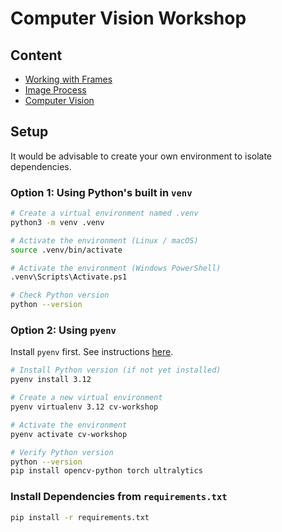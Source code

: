 # Computer Vision Workshop

## Content

* [Working with Frames](./01_Working_with_Frames.md)
* [Image Process](./02_Image_Processing.md)
* [Computer Vision](./03_Computer_Vision.md)

## Setup

It would be advisable to create your own environment to isolate dependencies.

### Option 1: Using Python's built in `venv`

```bash
# Create a virtual environment named .venv
python3 -m venv .venv

# Activate the environment (Linux / macOS)
source .venv/bin/activate

# Activate the environment (Windows PowerShell)
.venv\Scripts\Activate.ps1

# Check Python version
python --version
```

### Option 2: Using `pyenv`

Install `pyenv` first. See instructions [here](https://github.com/pyenv/pyenv).

```bash
# Install Python version (if not yet installed)
pyenv install 3.12

# Create a new virtual environment
pyenv virtualenv 3.12 cv-workshop

# Activate the environment
pyenv activate cv-workshop

# Verify Python version
python --version
pip install opencv-python torch ultralytics
```

### Install Dependencies from `requirements.txt`

```bash
pip install -r requirements.txt
```
